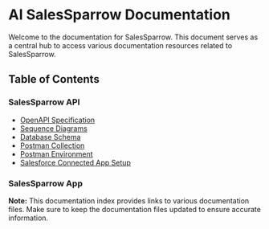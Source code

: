 # AI SalesSparrow Documentation

Welcome to the documentation for SalesSparrow. This document serves as a central hub to access various documentation resources related to SalesSparrow.

## Table of Contents

### SalesSparrow API
- [OpenAPI Specification](./openapiSpecifications/index.md)
- [Sequence Diagrams](./sequenceDiagrams/index.md)
- [Database Schema](dbSchema.dbml)
- [Postman Collection](./postman/AI-Sales-Sparrow.postman_collection.json)
- [Postman Environment](./postman/AI-Sales-Sparrow-local.postman_environment.json)
- [Salesforce Connected App Setup](salesforceConnectedAppSetup.md)

### SalesSparrow App

**Note:** This documentation index provides links to various documentation files. Make sure to keep the documentation files updated to ensure accurate information.
